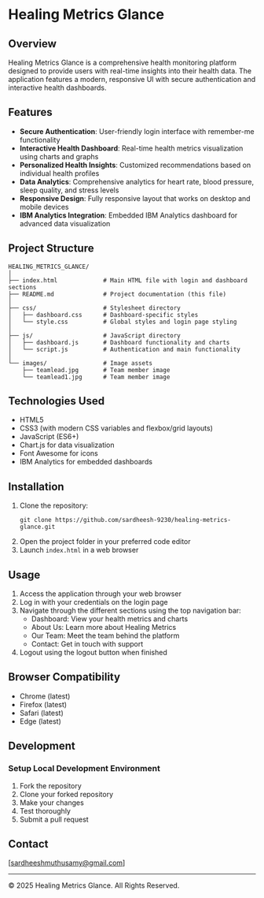 # Healing Metrics Glance

## Overview
Healing Metrics Glance is a comprehensive health monitoring platform designed to provide users with real-time insights into their health data. The application features a modern, responsive UI with secure authentication and interactive health dashboards.

## Features
- **Secure Authentication**: User-friendly login interface with remember-me functionality
- **Interactive Health Dashboard**: Real-time health metrics visualization using charts and graphs
- **Personalized Health Insights**: Customized recommendations based on individual health profiles
- **Data Analytics**: Comprehensive analytics for heart rate, blood pressure, sleep quality, and stress levels
- **Responsive Design**: Fully responsive layout that works on desktop and mobile devices
- **IBM Analytics Integration**: Embedded IBM Analytics dashboard for advanced data visualization

## Project Structure
```
HEALING_METRICS_GLANCE/
│
├── index.html             # Main HTML file with login and dashboard sections
├── README.md              # Project documentation (this file)
│
├── css/                   # Stylesheet directory
│   ├── dashboard.css      # Dashboard-specific styles
│   └── style.css          # Global styles and login page styling
│
├── js/                    # JavaScript directory
│   ├── dashboard.js       # Dashboard functionality and charts
│   └── script.js          # Authentication and main functionality
│
└── images/                # Image assets
    ├── teamlead.jpg       # Team member image
    └── teamlead1.jpg      # Team member image
```

## Technologies Used
- HTML5
- CSS3 (with modern CSS variables and flexbox/grid layouts)
- JavaScript (ES6+)
- Chart.js for data visualization
- Font Awesome for icons
- IBM Analytics for embedded dashboards

## Installation
1. Clone the repository:
   ```
   git clone https://github.com/sardheesh-9230/healing-metrics-glance.git
   ```
2. Open the project folder in your preferred code editor
3. Launch `index.html` in a web browser

## Usage
1. Access the application through your web browser
2. Log in with your credentials on the login page
3. Navigate through the different sections using the top navigation bar:
   - Dashboard: View your health metrics and charts
   - About Us: Learn more about Healing Metrics
   - Our Team: Meet the team behind the platform
   - Contact: Get in touch with support
4. Logout using the logout button when finished

## Browser Compatibility
- Chrome (latest)
- Firefox (latest)
- Safari (latest)
- Edge (latest)

## Development
### Setup Local Development Environment
1. Fork the repository
2. Clone your forked repository
3. Make your changes
4. Test thoroughly
5. Submit a pull request


## Contact
[sardheeshmuthusamy@gmail.com]

---
© 2025 Healing Metrics Glance. All Rights Reserved.
